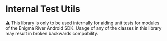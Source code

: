 # Internal Test Utils

:warning: This library is only to be used internally for aiding unit tests for modules of the Enigma River Android SDK.
Usage of any of the classes in this library may result in broken backwards compability.